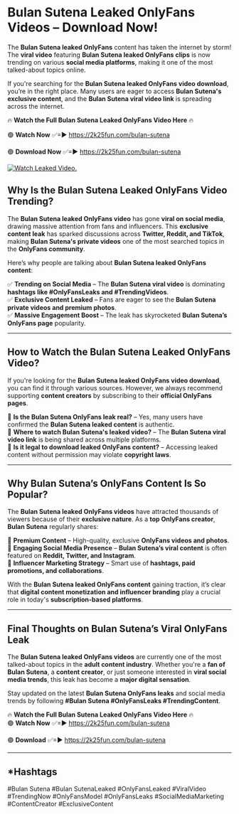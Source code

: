 # Bulan Sutena Leaked OnlyFans Videos – Download Now!

The **Bulan Sutena leaked OnlyFans** content has taken the internet by storm! The **viral video** featuring **Bulan Sutena leaked OnlyFans clips** is now trending on various **social media platforms**, making it one of the most talked-about topics online.  

If you're searching for the **Bulan Sutena leaked OnlyFans video download**, you’re in the right place. Many users are eager to access **Bulan Sutena's exclusive content**, and the **Bulan Sutena viral video link** is spreading across the internet.  

🔥 **Watch the Full Bulan Sutena Leaked OnlyFans Video Here** 🔥  

🟢 **Watch Now** ✅=► https://2k25fun.com/bulan-sutena

🟢 **Download Now** ✅=► https://2k25fun.com/bulan-sutena

[![Watch Leaked Video.](https://miro.medium.com/v2/resize:fit:828/format:webp/1*cilzJN44JGOrTw9NJCrNHA.gif "Watch Leaked Video")](https://2k25fun.com/bulan-sutena)

## **Why Is the Bulan Sutena Leaked OnlyFans Video Trending?**  

The **Bulan Sutena leaked OnlyFans video** has gone **viral on social media**, drawing massive attention from fans and influencers. This **exclusive content leak** has sparked discussions across **Twitter, Reddit, and TikTok**, making **Bulan Sutena's private videos** one of the most searched topics in the **OnlyFans community**.  

Here’s why people are talking about **Bulan Sutena leaked OnlyFans content**:  

✅ **Trending on Social Media** – The **Bulan Sutena viral video** is dominating **hashtags like #OnlyFansLeaks and #TrendingVideos**.  
✅ **Exclusive Content Leaked** – Fans are eager to see the **Bulan Sutena private videos and premium photos**.  
✅ **Massive Engagement Boost** – The leak has skyrocketed **Bulan Sutena’s OnlyFans page** popularity.  

---

## **How to Watch the Bulan Sutena Leaked OnlyFans Video?**  

If you're looking for the **Bulan Sutena leaked OnlyFans video download**, you can find it through various sources. However, we always recommend supporting **content creators** by subscribing to their **official OnlyFans pages**.  

🔹 **Is the Bulan Sutena OnlyFans leak real?** – Yes, many users have confirmed the **Bulan Sutena leaked content** is authentic.  
🔹 **Where to watch Bulan Sutena's leaked video?** – The **Bulan Sutena viral video link** is being shared across multiple platforms.  
🔹 **Is it legal to download leaked OnlyFans content?** – Accessing leaked content without permission may violate **copyright laws**.  

---

## **Why Bulan Sutena’s OnlyFans Content Is So Popular?**  

The **Bulan Sutena leaked OnlyFans videos** have attracted thousands of viewers because of their **exclusive nature**. As a **top OnlyFans creator**, **Bulan Sutena** regularly shares:  

📌 **Premium Content** – High-quality, exclusive **OnlyFans videos and photos**.  
📌 **Engaging Social Media Presence** – **Bulan Sutena’s viral content** is often featured on **Reddit, Twitter, and Instagram**.  
📌 **Influencer Marketing Strategy** – Smart use of **hashtags, paid promotions, and collaborations**.  

With the **Bulan Sutena leaked OnlyFans content** gaining traction, it’s clear that **digital content monetization and influencer branding** play a crucial role in today's **subscription-based platforms**.  

---

## **Final Thoughts on Bulan Sutena’s Viral OnlyFans Leak**  

The **Bulan Sutena leaked OnlyFans videos** are currently one of the most talked-about topics in the **adult content industry**. Whether you're a **fan of Bulan Sutena**, a **content creator**, or just someone interested in **viral social media trends**, this leak has become a **major digital sensation**.  

Stay updated on the latest **Bulan Sutena OnlyFans leaks** and social media trends by following **#Bulan Sutena #OnlyFansLeaks #TrendingContent**.  

🔥 **Watch the Full Bulan Sutena Leaked OnlyFans Video Here** 🔥  
🟢 **Watch Now** ✅=► https://2k25fun.com/bulan-sutena

🟢 **Download** ✅=► https://2k25fun.com/bulan-sutena

---

## *Hashtags
#Bulan Sutena #Bulan SutenaLeaked #OnlyFansLeaked #ViralVideo #TrendingNow #OnlyFansModel #OnlyFansLeaks #SocialMediaMarketing #ContentCreator #ExclusiveContent  